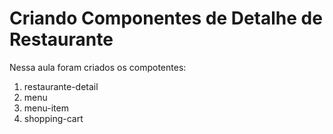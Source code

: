 # Criando Componentes de Detalhe de Restaurante

Nessa aula foram criados os compotentes:

1. restaurante-detail
2. menu
3. menu-item
4. shopping-cart
